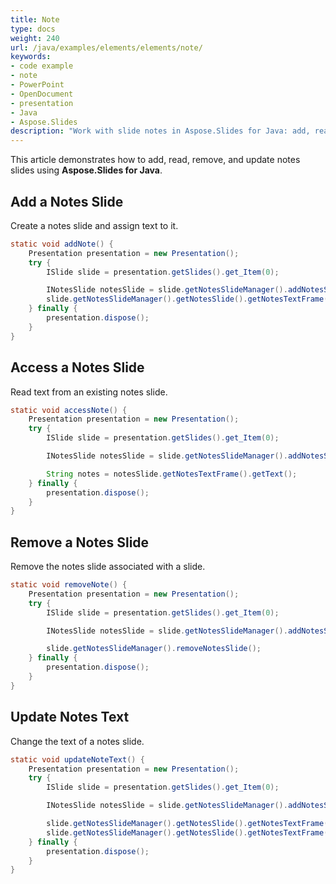 ```yaml
---
title: Note
type: docs
weight: 240
url: /java/examples/elements/elements/note/
keywords:
- code example
- note
- PowerPoint
- OpenDocument
- presentation
- Java
- Aspose.Slides
description: "Work with slide notes in Aspose.Slides for Java: add, read, edit, and export speaker notes in PPT, PPTX, and ODP using clear Java examples."
---
```


This article demonstrates how to add, read, remove, and update notes slides using **Aspose.Slides for Java**.

## **Add a Notes Slide**

Create a notes slide and assign text to it.

```java
static void addNote() {
    Presentation presentation = new Presentation();
    try {
        ISlide slide = presentation.getSlides().get_Item(0);

        INotesSlide notesSlide = slide.getNotesSlideManager().addNotesSlide();
        slide.getNotesSlideManager().getNotesSlide().getNotesTextFrame().setText("My note");
    } finally {
        presentation.dispose();
    }
}
```

## **Access a Notes Slide**

Read text from an existing notes slide.

```java
static void accessNote() {
    Presentation presentation = new Presentation();
    try {
        ISlide slide = presentation.getSlides().get_Item(0);

        INotesSlide notesSlide = slide.getNotesSlideManager().addNotesSlide();

        String notes = notesSlide.getNotesTextFrame().getText();
    } finally {
        presentation.dispose();
    }
}
```

## **Remove a Notes Slide**

Remove the notes slide associated with a slide.

```java
static void removeNote() {
    Presentation presentation = new Presentation();
    try {
        ISlide slide = presentation.getSlides().get_Item(0);

        INotesSlide notesSlide = slide.getNotesSlideManager().addNotesSlide();

        slide.getNotesSlideManager().removeNotesSlide();
    } finally {
        presentation.dispose();
    }
}
```

## **Update Notes Text**

Change the text of a notes slide.

```java
static void updateNoteText() {
    Presentation presentation = new Presentation();
    try {
        ISlide slide = presentation.getSlides().get_Item(0);

        INotesSlide notesSlide = slide.getNotesSlideManager().addNotesSlide();

        slide.getNotesSlideManager().getNotesSlide().getNotesTextFrame().setText("Old");
        slide.getNotesSlideManager().getNotesSlide().getNotesTextFrame().setText("Updated");
    } finally {
        presentation.dispose();
    }
}
```
